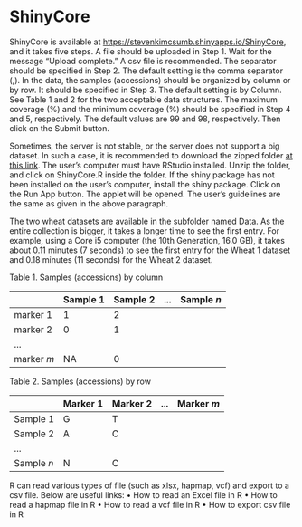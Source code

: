 # ShinyCore
ShinyCore is available at https://stevenkimcsumb.shinyapps.io/ShinyCore, and it takes five steps. A file should be uploaded in Step 1. Wait for the message “Upload complete.” A csv file is recommended. The separator should be specified in Step 2. The default setting is the comma separator (,). In the data, the samples (accessions) should be organized by column or by row. It should be specified in Step 3. The default setting is by Column. See Table 1 and 2 for the two acceptable data structures. The maximum coverage (%) and the minimum coverage (%) should be specified in Step 4 and 5, respectively. The default values are 99 and 98, respectively. Then click on the Submit button. 

Sometimes, the server is not stable, or the server does not support a big dataset. In such a case, it is recommended to download the zipped folder <a href="https://github.com/heoseong/ShinyCore/blob/main/ShinyCore%202023-04-20.zip">at this link</a>. The user’s computer must have RStudio installed. Unzip the folder, and click on ShinyCore.R inside the folder. If the shiny package has not been installed on the user’s computer, install the shiny package. Click on the Run App button. The applet will be opened. The user’s guidelines are the same as given in the above paragraph.

The two wheat datasets are available in the subfolder named Data. As the entire collection is bigger, it takes a longer time to see the first entry. For example, using a Core i5 computer (the 10th Generation, 16.0 GB), it takes about 0.11 minutes (7 seconds) to see the first entry for the Wheat 1 dataset and 0.18 minutes (11 seconds) for the Wheat 2 dataset. 

Table 1. Samples (accessions) by column


| |Sample 1|Sample 2|...|Sample *n*|
|---|---|---|---|---|
|marker 1|1|2| | |
|marker 2|0|1| | |
|...| | | | |
|marker *m*|NA|0| | |

Table 2. Samples (accessions) by row


| |Marker 1|Marker 2|...|Marker *m*|
|---|---|---|---|---|
|Sample 1|G|T| | |
|Sample 2|A|C| | |
|...| | | | |
|Sample *n*|N|C| | |


R can read various types of file (such as xlsx, hapmap, vcf) and export to a csv file. Below are useful links:
•	How to read an Excel file in R
•	How to read a hapmap file in R
•	How to read a vcf file in R
•	How to export csv file in R
